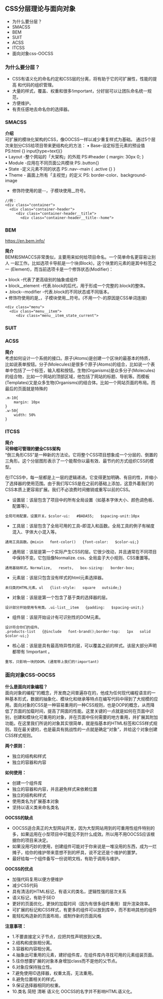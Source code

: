
## CSS分层理论与面向对象
- 为什么要分层？
- SMACSS
- BEM
- SUIT
- ACSS
- ITCSS
- 面向对象css-OOCSS

### 为什么要分层？
- CSS有语义化的命名约定和CSS层的分离，将有助于它的可扩展性，性能的提⾼
和代码的组织管理。
- ⼤量的样式，覆盖、权重和很多!important，分好层可以让团队命名统⼀规范，
- ⽅便维护。 
- 有责任感地去命名你的选择器。

### SMACSS
**介绍**  
 可扩展的模块化架构的CSS，像OOCSS⼀样以减少重复样式为基础。
 通过5个层次来划分CSS给项目带来更结构化的方法：
• Base-设定标签元素的预设值  PS:html {} input[type=text]{}    
• Layout -整个⽹站的「⼤架构」的外观  PS:#header { margin: 30px 0; }   
• Module -应⽤在不同⻚⾯公共模块 PS:.button{}   
• State -定义元素不同的状态 PS:.nav--main {  .active {} }   
• Theme - 画⾯上所有「主视觉」的定义 PS: border-color、background-image
- 修饰符使⽤的是--，⼦模块使⽤__符号。
```
//例：
<div class="container">
  <div class="container-header">
     <div class="container-header__title">
       <div class="container-header__title--home">
```

### BEM 

https://en.bem.info/

**简介**  
BEM和SMACCS⾮常类似，主要⽤来如何给项⽬命名。⼀个简单命名更容易让别⼈
⼀起⼯作。⽐如选项卡导航是⼀个块(Block)，这个块⾥的元素的是其中标签之⼀
(Element)，⽽当前选项卡是⼀个修饰状态(Modifier)：

• block  -代表了更⾼级别的抽象或组件    
• block__element  -代表.block的后代，⽤于形成⼀个完整的.block的整体。  
• .block--modifier  -代表.block的不同状态或不同版本。  
• 修饰符使⽤的是_，⼦模块使⽤__符号。(不⽤⼀个-的原因是CSS单词连接)

```
<div class="menu">
  <div class="menu__item">
     <div class="menu__item_state_current">
```

### SUIT

### ACSS
**简介**  
考虑如何设计⼀个系统的接⼝。原⼦(Atoms)是创建⼀个区块的最基本的特质，
⽐如说表单按钮。分⼦(Molecules)是很多个原⼦(Atoms)的组合，⽐如说⼀个表
单中包括了⼀个标签，输⼊框和按钮。⽣物(Organisms)是众多分⼦(Molecules)
的组合物，⽐如⼀个⽹站的顶部区域，他包括了⽹站的标题、导航等。⽽模板
(Templates)⼜是众多⽣物(Organisms)的结合体。⽐如⼀个⽹站⻚⾯的布局。⽽
最后的⻚⾯就是特殊的
```
.m-10{
    margin: 10px
}
.w-50{
    width: 50%
}
```

### ITCSS
**简介**  
**可伸缩可管理的健全CSS架构**  
“倒三角形CSS”是一种新的方法论。它将整个CSS项目想象成一个分层的、倒置的三角形。这个分层图形表示了一个能帮你以最有效、最节约的方式组织CSS的模型。

在ITCSS中，每一层都是上一层的逻辑递进。它变得更加明确、有目的性，并缩小了选择器的使用范围。由于我们写CSS是在之前的基础上添加，这意外着我们的CSS本质上更容易扩展。我们不必浪费时间撤销或重写以前的CSS。

- 设置层：该层包含了项目中的所有全局设置（如基本字体大小、颜色调色板、配置等）。
```
全局可⽤配置，设置开关。$color-ui:   #BADA55;   $spacing-unit:10px
```
- 工具层：该层包含了全局可用的工具–即混入和函数。全局工具的例子有梯度混入、字体大小混入等。
```
通⽤⼯具函数。@mixin   font-color()   {font-color:   $color-ui;}   
```
- 通用层：该层是第一个实际产生CSS的层。它很少改动，并且通常在不同项目中保持不变。它包括像Normalize. css、全局盒子大小规则、CSS重置等。
```
通⽤基础样式。Normalize,   resets,   box-sizing:   border-box;   

```
- 元素层：该层只包含没有样式的html元素选择器。
```
未归类的HTML元素。ul   {list-style:   square   outside;}   
```
- 对象层：该层是第一个包含了基于类的选择器的层。
```
设计部分开始使⽤专⽤类。.ui-list__item   {padding:   $spacing-unit;}
```
- 组件层：该层开始设计有可识别性的DOM元素。
```
设计符合你们的组件。
.products-list   {@include   font-brand();border-top:   1px   solid   $color-ui;}   
```
- 核心层：该层是具有最高特异性的层，可以覆盖之前的样式。该层大部分声明都带有 !important 。
```
重写，只影响⼀块的DOM。(通常带上我们的!important)
```

### 面向对象CSS-OOCSS
**什么是面向对象编程？**  
面向对象的编程”的概念，开发商之间普遍存在的，他成为任何现代编程语言的一种基本形式，数据的抽象化、模块化和继承等特点在编写代码中得到了大规模的应用。面向对象的CSS是一种容易重用的一种CSS规则，也是OOP的概念，从而降低了页面的加载时间，提高了网面的性能。这里关键的一点就是如何在页面中识别，创建和模块化可重用的对象，并在页面中任何需要的地方重用，并扩展其附加功能。在这里我们所说的对象其实很简单，就是指基本的HTML标签和CSS样式规则。现在最关键的，也是最具有挑战性的一点就是确定“对象”，并给这个对象创建CSS样式规则。

**两个原则：**
 - 独立的结构和样式
 - 独立的容器和内容

 **如何使用：**  
- 创建一个组件库
- 独立的容器和内容，并且避免样式来依赖位置
- 独立的结构和样式
- 使用类名为扩展基本对象
- 坚持以语义类来命名类名

**OOCSS的缺点**

- OOCSS适合真正的大型网站开发，因为大型网站用到的可重用性组件特别的多，如果运用在小型项目中可能见不到什么成效。所以用不用OOCSS应该根据你的项目来决定。
- 如果没用巧妙的使用，创建组件可能对于你来说是一堆没用的东西，成为一烂摊子，给你的维护带来意想不到的杯具，说不定还是个维护的噩梦。
- 最好给每一个组件备写一份说明文档，有助于调用与维护。

**OOCSS的优点**

- 加强代码复用以便方便维护
- 减少CSS代码
- 具有清洁的HTML标记，有语义的类名，逻辑性强的层次关系
- 语义标记，有助于SEO
- 更好的页面优化，更快的加载时间（因为有很多组件重用）提升渲染效率。
- 可扩展的标记和CSS样式，有更多的组件可以放到库中，而不影响其他的组件
- 能轻松构造新的页面布局，或制作新的页面风格

**注意事项：**
- 1.不要直接定义子节点，应把共性声明放到父类。
- 2.结构和皮肤相分离。
- 3.容器和内容相分离。
- 4.抽象出可重用的元素，建好组件库，在组件库内寻找可用的元素组装页面。
- 5.往你想要扩展的对象本身增加class而不是他的父节点。
- 6.对象应保持独立性。
- 7.避免使用ID选择器，权重太高，无法重用。
- 8.避免位置相关的样式。
- 9.保证选择器相同的权重。
- 10.类名 简短 清晰 语义化 OOCSS的名字并不影响HTML语义化。